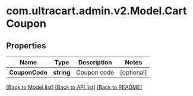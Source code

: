 
# com.ultracart.admin.v2.Model.CartCoupon

## Properties

Name | Type | Description | Notes
------------ | ------------- | ------------- | -------------
**CouponCode** | **string** | Coupon code | [optional] 

[[Back to Model list]](../README.md#documentation-for-models)
[[Back to API list]](../README.md#documentation-for-api-endpoints)
[[Back to README]](../README.md)

